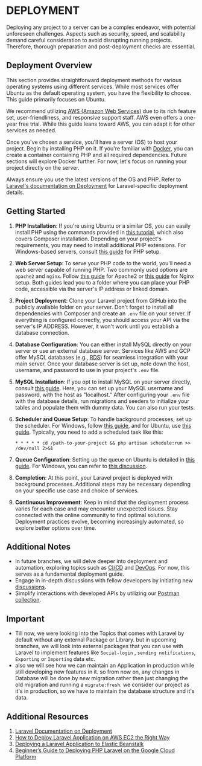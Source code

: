 # DEPLOYMENT

Deploying any project to a server can be a complex endeavor, with potential unforeseen challenges. Aspects such as security, speed, and scalability demand careful consideration to avoid disrupting running projects. Therefore, thorough preparation and post-deployment checks are essential.

## Deployment Overview

This section provides straightforward deployment methods for various operating systems using different services. While most services offer Ubuntu as the default operating system, you have the flexibility to choose. This guide primarily focuses on Ubuntu.

We recommend utilizing [AWS (Amazon Web Services)](https://aws.amazon.com/) due to its rich feature set, user-friendliness, and responsive support staff. AWS even offers a one-year free trial. While this guide leans toward AWS, you can adapt it for other services as needed.

Once you've chosen a service, you'll have a server (OS) to host your project. Begin by installing PHP on it. If you're familiar with [Docker](https://www.docker.com/), you can create a container containing PHP and all required dependencies. Future sections will explore Docker further. For now, let's focus on running your project directly on the server.

Always ensure you use the latest versions of the OS and PHP. Refer to [Laravel's documentation on Deployment](https://laravel.com/docs/10.x/deployment) for Laravel-specific deployment details.

## Getting Started

1. **PHP Installation**: If you're using Ubuntu or a similar OS, you can easily install PHP using the commands provided in [this tutorial](https://www.digitalocean.com/community/tutorials/how-to-install-php-8-1-and-set-up-a-local-development-environment-on-ubuntu-22-04), which also covers Composer installation. Depending on your project's requirements, you may need to install additional PHP extensions. For Windows-based servers, consult [this guide](https://linuxhint.com/install-php-ec2-windows-aws/#:~:text=Installing%20PHP%20on%20an%20EC2,%E2%80%9CPath%E2%80%9D%20of%20environment%20variables.) for PHP setup.

2. **Web Server Setup**: To serve your PHP code to the world, you'll need a web server capable of running PHP. Two commonly used options are `apache2` and `nginx`. Follow [this guide](https://www.digitalocean.com/community/tutorials/how-to-install-the-apache-web-server-on-ubuntu-20-04) for Apache2 or [this guide](https://www.digitalocean.com/community/tutorials/how-to-install-nginx-on-ubuntu-20-04) for Nginx setup. Both guides lead you to a folder where you can place your PHP code, accessible via the server's IP address or linked domain.

3. **Project Deployment**: Clone your Laravel project from GitHub into the publicly available folder on your server. Don't forget to install all dependencies with Composer and create an `.env` file on your server. If everything is configured correctly, you should access your API via the server's IP ADDRESS. However, it won't work until you establish a database connection.

4. **Database Configuration**: You can either install MySQL directly on your server or use an external database server. Services like AWS and GCP offer MySQL databases (e.g., [RDS](https://aws.amazon.com/rds/)) for seamless integration with your main server. Once your database server is set up, note down the host, username, and password to use in your project's `.env` file.

5. **MySQL Installation**: If you opt to install MySQL on your server directly, consult [this guide](https://www.digitalocean.com/community/tutorials/how-to-install-mysql-on-ubuntu-20-04). Here, you can set up your MySQL username and password, with the host as "localhost." After configuring your `.env` file with the database details, run migrations and seeders to initialize your tables and populate them with dummy data. You can also run your tests.

6. **Scheduler and Queue Setup**: To handle background processes, set up the scheduler. For Windows, follow [this guide](https://blog.codehunger.in/cron-job-in-laravel-8-setting-up-cron-in-windows-pc/), and for Ubuntu, use [this guide](https://www.itsolutionstuff.com/post/laravel-8-cron-job-task-scheduling-tutorialexample.html). Typically, you need to add a scheduled task like this:

   ```
   * * * * * cd /path-to-your-project && php artisan schedule:run >> /dev/null 2>&1
   ```

7. **Queue Configuration**: Setting up the queue on Ubuntu is detailed in [this guide](https://dev.to/techparida/how-to-set-up-laravel-queues-on-production-4one). For Windows, you can refer to [this discussion](https://laracasts.com/discuss/channels/general-discussion/best-way-to-use-queues-on-a-windows-server).

8. **Completion**: At this point, your Laravel project is deployed with background processes. Additional steps may be necessary depending on your specific use case and choice of services.

9. **Continuous Improvement**: Keep in mind that the deployment process varies for each case and may encounter unexpected issues. Stay connected with the online community to find optimal solutions. Deployment practices evolve, becoming increasingly automated, so explore better options over time.

## Additional Notes

- In future branches, we will delve deeper into deployment and automation, exploring topics such as [CI/CD](https://www.synopsys.com/glossary/what-is-cicd.html#:~:text=CI%20and%20CD%20stand%20for,are%20made%20frequently%20and%20reliably.) and [DevOps](https://aws.amazon.com/devops/what-is-devops/#:~:text=DevOps%20is%20the%20combination%20of,development%20and%20infrastructure%20management%20processes.). For now, this serves as a fundamental deployment guide.
- Engage in in-depth discussions with fellow developers by initiating new [discussions](https://github.com/mazimez/laravel-hands-on/discussions).
- Simplify interactions with developed APIs by utilizing our [Postman collection](https://elements.getpostman.com/redirect?entityId=13692349-4c7deece-f174-43a3-adfa-95e6cf36792b&entityType=collection).

## Important
- Till now, we were looking into the Topics that comes with Laravel by default without any external Package or Library. but in upcoming branches, we will look into external packages that you can use with Laravel to implement features like `Social-login` , `sending notifications`, `Exporting` or `Importing` data  etc. 
- also we will see how we can maintain an Application in production while still developing new features in it. so from now on, any changes in Database will be done by new migration rather then just changing the old migration and running a `migrate:fresh`. we consider our project as it's in production, so we have to maintain the database structure and it's data.

## Additional Resources

1. [Laravel Documentation on Deployment](https://laravel.com/docs/10.x/deployment)
2. [How to Deploy Laravel Application on AWS EC2 the Right Way](https://www.clickittech.com/tutorial/deploy-laravel-on-aws-ec2/)
3. [Deploying a Laravel Application to Elastic Beanstalk](https://docs.aws.amazon.com/elasticbeanstalk/latest/dg/php-laravel-tutorial.html)
4. [Beginner’s Guide to Deploying PHP Laravel on the Google Cloud Platform](https://www.codemag.com/Article/2111071/Beginner%E2%80%99s-Guide-to-Deploying-PHP-Laravel-on-the-Google-Cloud-Platform)
